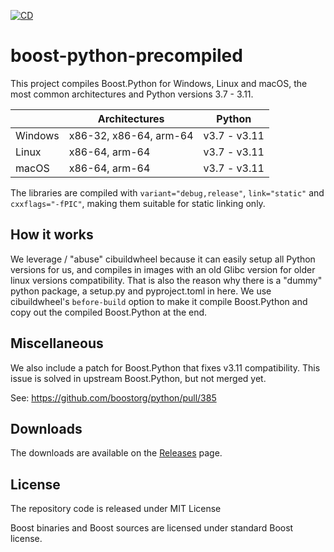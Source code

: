 [![CD](https://github.com/vespakoen/boost-python-precompiled/actions/workflows/cd.yml/badge.svg)](https://github.com/vespakoen/boost-python-precompiled/actions/workflows/cd.yml)

# boost-python-precompiled

This project compiles Boost.Python for Windows, Linux and macOS, the most common architectures and Python versions 3.7 - 3.11.

|         | Architectures          | Python       |
|---------|------------------------|--------------|
| Windows | x86-32, x86-64, arm-64 | v3.7 - v3.11 |
| Linux   | x86-64, arm-64         | v3.7 - v3.11 |
| macOS   | x86-64, arm-64         | v3.7 - v3.11 |

The libraries are compiled with `variant="debug,release"`, `link="static"` and `cxxflags="-fPIC"`, making them suitable for static linking only.

## How it works

We leverage / "abuse" cibuildwheel because it can easily setup all Python versions for us, and compiles in images with an old Glibc version for older linux versions compatibility.
That is also the reason why there is a "dummy" python package, a setup.py and pyproject.toml in here.
We use cibuildwheel's `before-build` option to make it compile Boost.Python and copy out the compiled Boost.Python at the end.

## Miscellaneous

We also include a patch for Boost.Python that fixes v3.11 compatibility.
This issue is solved in upstream Boost.Python, but not merged yet.

See: https://github.com/boostorg/python/pull/385

## Downloads

The downloads are available on the [Releases](https://github.com/vespakoen/boost-python-precompiled/releases) page.

## License

The repository code is released under MIT License

Boost binaries and Boost sources are licensed under standard Boost license.